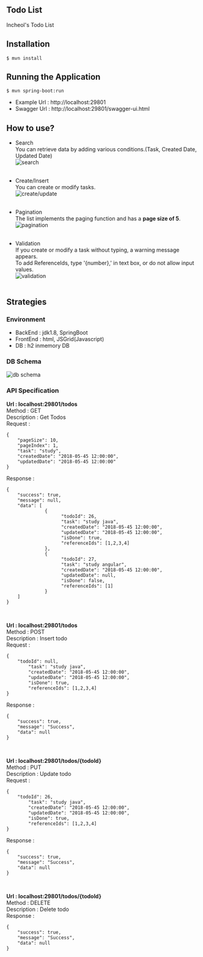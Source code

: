 ## Todo List
Incheol's Todo List

## Installation
```
$ mvn install
```

## Running the Application
```
$ mvn spring-boot:run
```

- Example Url : http://localhost:29801
- Swagger Url : http://localhost:29801/swagger-ui.html

## How to use?
- Search<br/>
You can retrieve data by adding various conditions.(Task, Created Date, Updated Date)<br/>
![search]({{site.baseurl}}/http://pomelowholesale.net/css/images/incheol/search.png)<br/><br/>

- Create/Insert<br/>
You can create or modify tasks.<br/>
![create/update]({{site.baseurl}}/http://pomelowholesale.net/css/images/incheol/create.png)<br/><br/>

- Pagination<br/>
The list implements the paging function and has a **page size of 5**.<br/>
![pagination]({{site.baseurl}}/http://pomelowholesale.net/css/images/incheol/paging.png)<br/><br/>

- Validation <br/>
If you create or modify a task without typing, a warning message appears. <br/>
To add ReferenceIds, type '{number},' in text box, or do not allow input values.<br/>
![validation]({{site.baseurl}}/http://pomelowholesale.net/css/images/incheol/validation.png)<br/><br/>

## Strategies

### Environment
- BackEnd : jdk1.8, SpringBoot
- FrontEnd : html, JSGrid(Javascript)
- DB : h2 inmemory DB

### DB Schema
![db schema]({{site.baseurl}}/http://pomelowholesale.net/css/images/incheol/create.png)


### API Specification

**Url : localhost:29801/todos <br />**
Method : GET <br />
Description : Get Todos <br />
Request : 
```
{
	"pageSize": 10,
	"pageIndex": 1,
	"task": "study",
	"createdDate": "2018-05-45 12:00:00",
	"updatedDate": "2018-05-45 12:00:00"
}
```
Response :
```
{
	"success": true,
	"message": null,
	"data": [
              {
                    "todoId": 26,
                    "task": "study java",
                    "createdDate": "2018-05-45 12:00:00",
                    "updatedDate": "2018-05-45 12:00:00",
                    "isDone": true,
                    "referenceIds": [1,2,3,4]
              },
              {
                    "todoId": 27,
                    "task": "study angular",
                    "createdDate": "2018-05-45 12:00:00",
                    "updatedDate": null,
                    "isDone": false,
                    "referenceIds": [1]
              }
    ]
}
```
<br />

**Url : localhost:29801/todos <br />**
Method : POST <br />
Description : Insert todo <br />
Request : 
```
{
	"todoId": null,
        "task": "study java",
        "createdDate": "2018-05-45 12:00:00",
        "updatedDate": "2018-05-45 12:00:00",
        "isDone": true,
    	"referenceIds": [1,2,3,4]
}
```
Response :
```
{
	"success": true,
	"message": "Success",
	"data": null
}
```
<br />

**Url : localhost:29801/todos/{todoId} <br />**
Method : PUT <br />
Description : Update todo <br />
Request : 
```
{
	"todoId": 26,
        "task": "study java",
        "createdDate": "2018-05-45 12:00:00",
        "updatedDate": "2018-05-45 12:00:00",
        "isDone": true,
    	"referenceIds": [1,2,3,4]
}
```
Response :
```
{
	"success": true,
	"message": "Success",
	"data": null
}
```
<br />

**Url : localhost:29801/todos/{todoId} <br />**
Method : DELETE <br />
Description : Delete todo <br />
Response :
```
{
	"success": true,
	"message": "Success",
	"data": null
}
```






